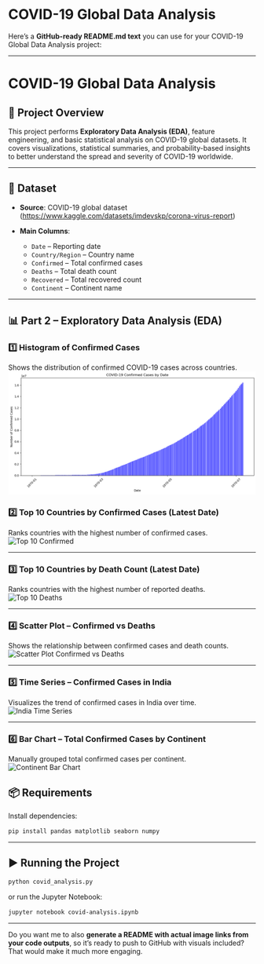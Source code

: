 # COVID-19 Global Data Analysis
Here’s a **GitHub-ready README.md text** you can use for your COVID-19 Global Data Analysis project:

---

# COVID-19 Global Data Analysis

## 📌 Project Overview

This project performs **Exploratory Data Analysis (EDA)**, feature engineering, and basic statistical analysis on COVID-19 global datasets.
It covers visualizations, statistical summaries, and probability-based insights to better understand the spread and severity of COVID-19 worldwide.

---

## 📂 Dataset

* **Source**: COVID-19 global dataset (https://www.kaggle.com/datasets/imdevskp/corona-virus-report)
* **Main Columns**:

  * `Date` – Reporting date
  * `Country/Region` – Country name
  * `Confirmed` – Total confirmed cases
  * `Deaths` – Total death count
  * `Recovered` – Total recovered count
  * `Continent` – Continent name

---

## 📊 Part 2 – Exploratory Data Analysis (EDA)

### 1️⃣ Histogram of Confirmed Cases

Shows the distribution of confirmed COVID-19 cases across countries.
![Histogram of Confirmed Cases](histogram_comfrim.png)

### 2️⃣ Top 10 Countries by Confirmed Cases (Latest Date)

Ranks countries with the highest number of confirmed cases.
![Top 10 Confirmed](images/top_10_country.png)

---

### 3️⃣ Top 10 Countries by Death Count (Latest Date)

Ranks countries with the highest number of reported deaths.
![Top 10 Deaths](images/top_10_country_deaths.png)

---

### 4️⃣ Scatter Plot – Confirmed vs Deaths

Shows the relationship between confirmed cases and death counts.
![Scatter Plot Confirmed vs Deaths](images/Scatter_plotconfirmed.png)

---

### 5️⃣ Time Series – Confirmed Cases in India

Visualizes the trend of confirmed cases in India over time.
![India Time Series](images/time_series.png)

---

### 6️⃣ Bar Chart – Total Confirmed Cases by Continent

Manually grouped total confirmed cases per continent.
![Continent Bar Chart](images/total_confrim_continent.png)


## 📦 Requirements

Install dependencies:

```bash
pip install pandas matplotlib seaborn numpy
```

---

## ▶️ Running the Project

```bash
python covid_analysis.py
```

or run the Jupyter Notebook:

```bash
jupyter notebook covid-analysis.ipynb
```

---

Do you want me to also **generate a README with actual image links from your code outputs**, so it’s ready to push to GitHub with visuals included? That would make it much more engaging.
